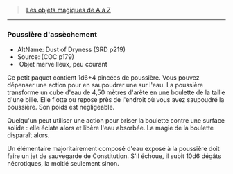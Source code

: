 ﻿---
!MagicItem
Type: Objet merveilleux
Rarity: peu courant
Id: magicitems_az_hd.md#poussière-dassèchement
ParentLink: magicitems_az_hd.md#les-objets-magiques-de-a-à-z
Name: Poussière d'assèchement
ParentName: Les objets magiques de A à Z
NameLevel: 3
AltName: Dust of Dryness (SRD p219)
Source: (COC p179)
Attributes: {}
---
> [Les objets magiques de A à Z](hd_magicitems_az_les_objets_magiques_de_a_a_z.md)

---

### Poussière d'assèchement

- AltName: Dust of Dryness (SRD p219)
- Source: (COC p179)
-  Objet merveilleux, peu courant

Ce petit paquet contient 1d6+4 pincées de poussière. Vous pouvez dépenser une action pour en saupoudrer une sur l'eau. La poussière transforme un cube d'eau de 4,50 mètres d'arête en une boulette de la taille d'une bille. Elle flotte ou repose près de l'endroit où vous avez saupoudré la poussière. Son poids est négligeable.

Quelqu'un peut utiliser une action pour briser la boulette contre une surface solide : elle éclate alors et libère l'eau absorbée. La magie de la boulette disparaît alors.

Un élémentaire majoritairement composé d'eau exposé à la poussière doit faire un jet de sauvegarde de Constitution. S'il échoue, il subit 10d6 dégâts nécrotiques, la moitié seulement sinon.

